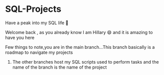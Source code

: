 # SQL-Projects
Have a peak into my SQL life :eyes:

Welcome back , as you already know I am Hillary :smile: and it is amazing to have you here

Few things to note,you are in the main branch...This branch basically is a roadmap to navigate my projects

1. The other branches host my SQL scripts used to perform tasks and the name of the branch is the name of the project


